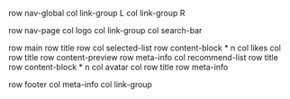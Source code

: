 row nav-global
    col link-group L
    col link-group R

row nav-page
    col logo
    col link-group
    col search-bar

row main
    row title
    row
        col selected-list
            row content-block * n
                col likes
                col
                    row title
                    row content-preview
                    row meta-info
        col recommend-list
            row title
            row content-block * n
                col avatar
                col
                    row title
                    row meta-info

row footer
    col meta-info
    col link-group